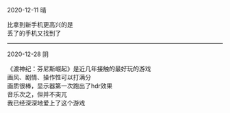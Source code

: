 2020-12-11 晴  

比拿到新手机更高兴的是  
丢了的手机又找到了  

---  

2020-12-28 阴  

《渡神纪：芬尼斯崛起》是近几年接触的最好玩的游戏  
画风、剧情、操作性可以打满分  
画质很棒，显示器第一次跑出了hdr效果  
音乐次之，但并不突兀  
我已经深深地爱上了这个游戏

